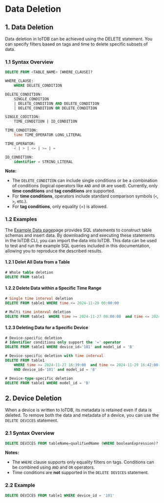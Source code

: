 <!--

    Licensed to the Apache Software Foundation (ASF) under one
    or more contributor license agreements.  See the NOTICE file
    distributed with this work for additional information
    regarding copyright ownership.  The ASF licenses this file
    to you under the Apache License, Version 2.0 (the
    "License"); you may not use this file except in compliance
    with the License.  You may obtain a copy of the License at
    
        http://www.apache.org/licenses/LICENSE-2.0
    
    Unless required by applicable law or agreed to in writing,
    software distributed under the License is distributed on an
    "AS IS" BASIS, WITHOUT WARRANTIES OR CONDITIONS OF ANY
    KIND, either express or implied.  See the License for the
    specific language governing permissions and limitations
    under the License.

-->

# Data Deletion

## 1. Data Deletion

Data deletion in IoTDB can be achieved using the DELETE statement. You can specify filters based on tags and time to delete specific subsets of data.

### 1.1 Syntax Overview

```SQL
DELETE FROM <TABLE_NAME> [WHERE_CLAUSE]?

WHERE_CLAUSE:
    WHERE DELETE_CONDITION

DELETE_CONDITION:
    SINGLE_CONDITION
    | DELETE_CONDITION AND DELETE_CONDITION
    | DELETE_CONDITION OR DELETE_CONDITION

SINGLE_CODITION:
    TIME_CONDITION | ID_CONDITION

TIME_CONDITION:
    time TIME_OPERATOR LONG_LITERAL

TIME_OPERATOR:
    < | > | <= | >= | =

ID_CONDITION:
    identifier = STRING_LITERAL
```

**Note:**

- The `DELETE_CONDITION` can include single conditions or be a combination of conditions (logical operators like `AND` and `OR` are used). Currently, only **time conditions** and **tag conditions** are supported.
- For **time conditions**, operators include standard comparison symbols (`<`, `>`, etc.).
- For **tag conditions**, only equality (=) is allowed.

### 1.2 Examples

The [Example Data page](../Reference/Sample-Data.md)page provides SQL statements to construct table schemas and insert data. By downloading and executing these statements in the IoTDB CLI, you can import the data into IoTDB. This data can be used to test and run the example SQL queries included in this documentation, allowing you to reproduce the described results.

#### 1.2.1 Delet  All Data from a Table

```SQL
# Whole table deletion
DELETE FROM table1
```

#### 1.2.2 Delete Data within a Specific Time Range

```SQL
# Single time interval deletion
DELETE FROM table1 WHERE time <= 2024-11-29 00:00:00

# Multi time interval deletion
DELETE FROM table1  WHERE time >= 2024-11-27 00:00:00  and time <= 2024-11-29 00:00:00
```

#### 1.2.3 Deleting Data for a Specific Device

```SQL
# Device-specific deletion
# Identifier conditions only support the '=' operator
DELETE FROM table1 WHERE device_id='101' and model_id = 'B'

# Device-specific deletion with time interval
DELETE FROM table1 
    WHERE time >= 2024-11-27 16:39:00  and time <= 2024-11-29 16:42:00 
    AND device_id='101' and model_id = 'B'

# Device-type-specific deletion
DELETE FROM table1 WHERE model_id = 'B'
```

## 2. Device Deletion

When a device is written to IoTDB, its metadata is retained even if data is deleted. To remove both the data and metadata of a device, you can use the `DELETE DEVICES` statement.

### 2.1 Syntax Overview

```SQL
DELETE DEVICES FROM tableName=qualifiedName (WHERE booleanExpression)?
```

**Notes:**

- The `WHERE` clause supports only equality filters on tags. Conditions can be combined using `AND` and `OR` operators.
- Time conditions are **not** supported in the `DELETE DEVICES` statement.

### 2.2 Example

```SQL
DELETE DEVICES FROM table1 WHERE device_id = '101'
```